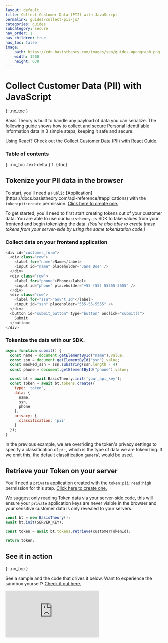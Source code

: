```yaml
---
layout: default
title: Collect Customer Data (PII) with JavaScript
permalink: guides/collect-pii-js/
categories: guides
subcategory: secure
nav_order: 1
has_children: true
has_toc: false
image:
    path: https://cdn.basistheory.com/images/seo/guides-opengraph.png
    width: 1200
    height: 630
---
```

# Collect Customer Data (PII) with JavaScript
{: .no_toc }

Basis Theory is built to handle any payload of data you can serialize. The following guide shows how to collect and secure Personal Identifiable Information data in 3 simple steps, keeping it safe and secure.

Using React? Check out the [Collect Customer Data (PII) with React Guide](/guides/collect-pii-react).

### Table of contents
{: .no_toc .text-delta }
1. 
{:toc}

## Tokenize your PII data in the browser

<span class="base-alert warning">
  <span>
    To start, you'll need a <code>Public</code> [Application](https://docs.basistheory.com/api-reference/#applications) with the <code>token:pii:create</code> permission. <a href="https://portal.basistheory.com/applications/create?permissions=token%3Apii%3Acreate&type=public&name=PII+Collector" target="_blank">Click here to create one.</a>
  </span>
</span>

To get started, you'll need to first start creating tokens out of your customer data. You are able to use our <code>basistheory-js</code> SDK to take values from your frontend and begin tokenizing the data. *(You're also able to create these tokens from your server-side by using the same tokenization code.)*

### Collect data on your frontend application

```js
<div id="customer_form">
  <div class="row">
    <label for="name">Name</label>
    <input id="name" placeholder="Jane Doe" />
  </div>
  <div class="row">
    <label for="phone">Phone</label>
    <input id="phone" placeholder="+55 (55) 55555-5555" />
  </div>
  <div class="row">
    <label for="ssn">"Gov't Id"</label>
    <input id="ssn" placeholder="555-55-5555" />
  </div>
  <button id="submit_button" type="button" onclick="submit()">
    Submit
  </button>
</div>
```

### Tokenize the data with our SDK.

```js
async function submit() {
  const name = document.getElementById("name").value;
  const ssn = document.getElementById("ssn").value;
  const masked_ssn = ssn.substring(ssn.length - 4)
  const phone = document.getElementById("phone").value;

  const bt = await BasisTheory.init('your_api_key');
  const token = await bt.tokens.create({
    type: 'token',
    data: {
      name,
      ssn,
      phone
    },
    privacy: {
      classification: 'pii'
    }
  });
}
```

In the previous example, we are overriding the token's privacy settings to specify a classification of `pii`, which is the type of data we are tokenizing. If we omit this, the default classification `general` would be used. 

## Retrieve your Token on your server

<span class="base-alert warning">
  <span>
    You'll need a <code>private</code> application created with the <code>token:pii:read:high</code> permission for this step. <a href="https://portal.basistheory.com/applications/create?type=private&permissions=token%3Apii%3Aread%3Ahigh&name=PII+Retriever" target="_blank">Click here to create one.</a>
  </span>
</span>

We suggest only reading Token data via your server-side code, this will ensure your <code>private</code> application keys are never visible in the browser and your sensitive customer data is only revealed to your servers.

```js
const bt = new BasisTheory();
await bt.init(SERVER_KEY);

const token = await bt.tokens.retrieve(customerTokenId);

return token;
```

## See it in action
{: .no_toc }

See a sample and the code that drives it below. Want to experience the sandbox yourself? [Check it out here.](https://codesandbox.io/s/tokenize-customer-data-ifqz0)

<div class="iframe-container">
  <iframe src="https://codesandbox.io/embed/tokenize-customer-data-ifqz0?fontsize=14&hidenavigation=1&theme=dark" class="iframe-code" allowfullscreen="" frameborder="0"></iframe>
</div>
